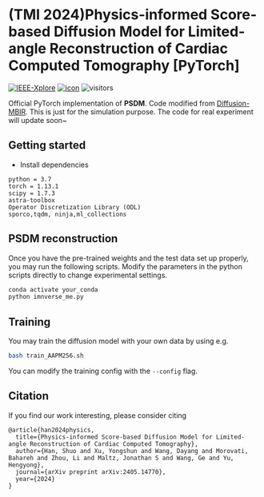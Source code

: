 # (TMI 2024)Physics-informed Score-based Diffusion Model for Limited-angle Reconstruction of Cardiac Computed Tomography [PyTorch]
[![IEEE-Xplore](https://img.shields.io/badge/IEEE_Xplore-Paper-<COLOR>.svg)](https://ieeexplore.ieee.org/document/10874182) [![icon](https://img.shields.io/badge/ArXiv-Paper-<COLOR>.svg)](https://arxiv.org/abs/2405.14770) ![visitors](https://visitor-badge.laobi.icu/badge?page_id=Stefenmax.PSDM)

Official PyTorch implementation of **PSDM**. Code modified from [Diffusion-MBIR](https://github.com/HJ-harry/DiffusionMBIR).
This is just for the simulation purpose. The code for real experiment will update soon~

## Getting started


* Install dependencies
```
python = 3.7
torch = 1.13.1
scipy = 1.7.3
astra-toolbox
Operator Discretization Library (ODL)
sporco,tqdm, ninja,ml_collections
```

## PSDM reconstruction
Once you have the pre-trained weights and the test data set up properly, you may run the following scripts. Modify the parameters in the python scripts directly to change experimental settings.

```bash
conda activate your_conda
python imnverse_me.py
```

## Training
You may train the diffusion model with your own data by using e.g.
```bash
bash train_AAPM256.sh
```
You can modify the training config with the ```--config``` flag.

## Citation
If you find our work interesting, please consider citing

```
@article{han2024physics,
  title={Physics-informed Score-based Diffusion Model for Limited-angle Reconstruction of Cardiac Computed Tomography},
  author={Han, Shuo and Xu, Yongshun and Wang, Dayang and Morovati, Bahareh and Zhou, Li and Maltz, Jonathan S and Wang, Ge and Yu, Hengyong},
  journal={arXiv preprint arXiv:2405.14770},
  year={2024}
}
```
